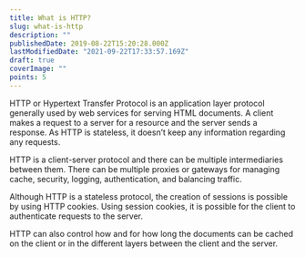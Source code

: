 ```yaml
---
title: What is HTTP?
slug: what-is-http
description: ""
publishedDate: 2019-08-22T15:20:28.000Z
lastModifiedDate: "2021-09-22T17:33:57.169Z"
draft: true
coverImage: ""
points: 5
---
```


HTTP or Hypertext Transfer Protocol is an application layer protocol generally used by web services for serving HTML documents. A client makes a request to a server for a resource and the server sends a response. As HTTP is stateless, it doesn’t keep any information regarding any requests.

HTTP is a client-server protocol and there can be multiple intermediaries between them. There can be multiple proxies or gateways for managing cache, security, logging, authentication, and balancing traffic.

Although HTTP is a stateless protocol, the creation of sessions is possible by using HTTP cookies. Using session cookies, it is possible for the client to authenticate requests to the server.

HTTP can also control how and for how long the documents can be cached on the client or in the different layers between the client and the server.
